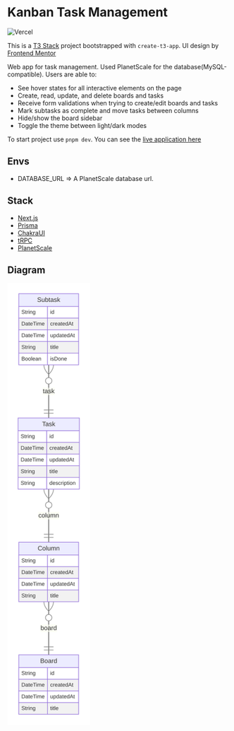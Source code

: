 # Kanban Task Management

![Vercel](https://therealsujitk-vercel-badge.vercel.app/?app=kanban-task-management)

This is a [T3 Stack](https://create.t3.gg/) project bootstrapped with `create-t3-app`. UI design by [Frontend Mentor](https://www.frontendmentor.io/)

Web app for task management. Used PlanetScale for the database(MySQL-compatible). Users are able to:

- See hover states for all interactive elements on the page
- Create, read, update, and delete boards and tasks
- Receive form validations when trying to create/edit boards and tasks
- Mark subtasks as complete and move tasks between columns
- Hide/show the board sidebar
- Toggle the theme between light/dark modes

To start project use `pnpm dev`. You can see the [live application here](https://kanban-task-manager.jorgeyza.com)

## Envs

- DATABASE_URL => A PlanetScale database url.

## Stack

- [Next.js](https://nextjs.org)
- [Prisma](https://prisma.io)
- [ChakraUI](https://chakra-ui.com/)
- [tRPC](https://trpc.io)
- [PlanetScale](https://planetscale.com/)

## Diagram

<img src="./diagram.svg" alt="Database model" height="1000">
